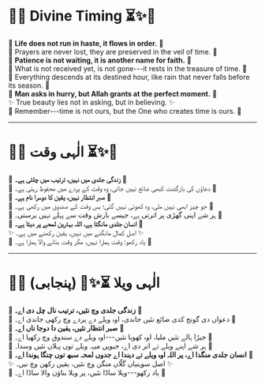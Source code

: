 # 🌸✨ Divine Timing ⏳✨🌸

🌹 **Life does not run in haste, it flows in order.** 🌹\
🌸 Prayers are never lost, they are preserved in the veil of time. 🌸\
💫 **Patience is not waiting, it is another name for faith.** 💫\
🌿 What is not received yet, is not gone---it rests in the treasure of
time. 🌿\
🌙 Everything descends at its destined hour, like rain that never falls
before its season. 🌙\
🌸 **Man asks in hurry, but Allah grants at the perfect moment.** 🌸\
✨ True beauty lies not in asking, but in believing. ✨\
🌹 Remember---time is not ours, but the One who creates time is ours. 🌹

------------------------------------------------------------------------

# 🌸✨ الٰہی وقت ⏳✨🌸

🌹 **زندگی جلدی میں نہیں، ترتیب میں چلتی ہے۔** 🌹\
🌸 دعاؤں کی بازگشت کبھی ضائع نہیں جاتی، وہ وقت کے پردے میں محفوظ رہتی
ہے۔ 🌸\
💫 **صبر انتظار نہیں، یقین کا دوسرا نام ہے۔** 💫\
🌿 جو چیز ابھی نہیں ملی، وہ کھوئی نہیں گئی؛ بس وقت کے صندوق میں رکھی ہے۔
🌿\
🌙 ہر شے اپنی گھڑی پر اترتی ہے، جیسے بارش وقت سے پہلے نہیں برستی۔ 🌙\
🌸 **انسان جلدی مانگتا ہے، اللہ بہترین لمحے پر دیتا ہے۔** 🌸\
✨ اصل کمال مانگنے میں نہیں، یقین رکھنے میں ہے۔ ✨\
🌹 یاد رکھو: وقت ہمارا نہیں، مگر وقت بنانے والا ہمارا ہے۔ 🌹

------------------------------------------------------------------------

# 🌸✨ الٰہی ویلا ⏳✨🌸 (پنجابی)

🌹 **زندگی جلدی وچ نئیں، ترتیب نال چل دی اے۔** 🌹\
🌸 دعواں دی گونج کدی ضائع نئیں جاندی، اوہ ویلے دے پردے وچ رکھی جاندی اے۔
🌸\
💫 **صبر انتظار نئیں، یقین دا دوجا ناں اے۔** 💫\
🌿 جیڑا ہالے نئیں ملیا، اوہ کھویا نئیں---اوہ ویلے دے سندوق وچ رکھیا اے۔
🌿\
🌙 ہر شے اپنے ویلے تے اتر دی اے، جیویں میہہ ویلے توں پہلاں نئیں وسدا۔
🌙\
🌸 **انسان جلدی منگدا اے، پر اللہ اوہ ویلے تے دیندا اے جدوں لمحہ سبھ توں
چنگا ہوندا اے۔** 🌸\
✨ اصل سوہنیاں گلّاں منگن وچ نئیں، یقین رکھن وچ نیں۔ ✨\
🌹 یاد رکھو---ویلا ساڈا نئیں، پر ویلا بناؤن والا ساڈا اے۔ 🌹
